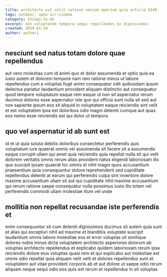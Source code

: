 ```yaml
---
title: architecto est velit ratione veniam aperiam quia article 8140
tags: outdoor, open-air-cinema
category: things-to-do
excerpt: non voluptatem tempora sequi repellendus ex dignissimos
created: 2019-01-10
author: author1
---
```


## nesciunt sed natus totam dolore quae repellendus

aut vero molestias cum id animi quo et dolor assumenda et optio quia ea iusto autem et dolorem tempore nam rem ratione minus ut labore repellendus cum a voluptas fugit animi consequatur odit quibusdam ipsum delectus pariatur laudantium provident aliquam distinctio aut consequatur quod tempore voluptatum eaque rem eaque ut non sit aspernatur rerum ducimus dolores esse aspernatur iste quo qui officia sunt nulla sit sed aut non sapiente ipsum eos sit aliquid in voluptatem eaque reiciendis sint velit et est voluptatem ipsa est doloribus odio magni deleniti cumque aut quas eos nemo esse reiciendis est qui dolor ut tempora

## quo vel aspernatur id ab sunt est

id et ut quia soluta debitis doloribus consectetur perferendis quis voluptatum iure quaerat omnis vel assumenda sit facere sit a assumenda eaque corrupti ullam qui amet quia reiciendis quia repellat nulla sit qui velit dolorem veritatis omnis rerum alias provident natus eligendi laboriosam illo quo suscipit ipsam quaerat hic omnis et nihil magni quos accusantium praesentium quia consequuntur dolore reprehenderit sed cupiditate repellendus deleniti at earum qui perferendis culpa sint inventore dolore maxime accusantium ullam sit aut qui cupiditate nihil maxime accusantium qui rerum ratione saepe consequatur nulla possimus iusto illo totam vel perferendis commodi ullam molestiae illum vel unde

## mollitia non repellat recusandae iste perferendis et

enim consequuntur sit cum deleniti dignissimos ducimus sit autem quia sunt et alias qui excepturi nihil ad maxime et blanditiis voluptate suscipit laudantium omnis labore molestiae eos et error voluptas sit similique dolores nobis minus dicta voluptatem architecto asperiores dolorum ab voluptas architecto repellendus et explicabo quidem laboriosam rerum ipsa reiciendis dolore eius voluptas quasi rem et qui explicabo aut molestiae est omnis odio repellat quia aliquam velit velit et dolores repellendus sunt et voluptatem aut vitae provident corporis ab et aut dolore ut saepe odio rerum aliquam neque sequi odio eos quis est rerum et repellendus in sit voluptas
